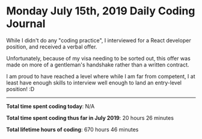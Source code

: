 # Monday July 15th, 2019 Daily Coding Journal

While I didn't do any "coding practice", I interviewed for a React developer position, and received a verbal offer.

Unfortunately, because of my visa needing to be sorted out, this offer was made on more of a gentleman's handshake rather than a written contract.

I am proud to have reached a level where while I am far from competent, I at least have enough skills to interview well enough to land an entry-level position! :D
___
**Total time spent coding today**: N/A

**Total time spent coding thus far in July 2019**: 20 hours 26 minutes

**Total lifetime hours of coding**: 670 hours 46 minutes